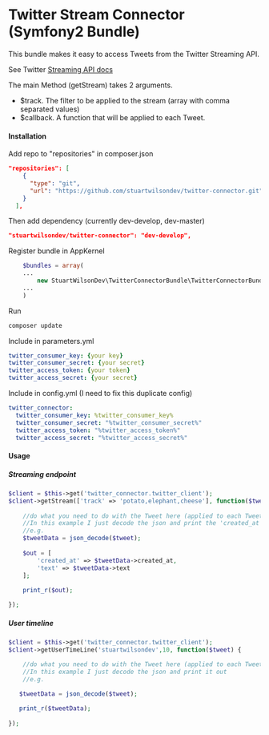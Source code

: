 # Twitter Stream Connector (Symfony2 Bundle)

This bundle makes it easy to access Tweets from the Twitter Streaming API. 

See Twitter [Streaming API docs](https://dev.twitter.com/streaming/reference/post/statuses/filter "Twitter Streaming API")


The main Method (getStream) takes 2 arguments.
- $track. The filter to be applied to the stream (array with comma separated values)
- $callback. A function that will be applied to each Tweet.

#### Installation
Add repo to "repositories" in composer.json
```json
"repositories": [
    {
      "type": "git",
      "url": "https://github.com/stuartwilsondev/twitter-connector.git"
    }
  ],
```

Then add dependency (currently dev-develop, dev-master)
```json
"stuartwilsondev/twitter-connector": "dev-develop",
```

Register bundle in AppKernel
```php
    $bundles = array(
    ...
        new StuartWilsonDev\TwitterConnectorBundle\TwitterConnectorBundle(),
    ...
    )

```

Run
```sh
composer update
```

Include in parameters.yml
```yaml
twitter_consumer_key: {your key} 
twitter_consumer_secret: {your secret} 
twitter_access_token: {your token} 
twitter_access_secret: {your secret}
```

Include in config.yml (I need to fix this duplicate config)
```yaml
twitter_connector: 
  twitter_consumer_key: %twitter_consumer_key% 
  twitter_consumer_secret: "%twitter_consumer_secret%" 
  twitter_access_token: "%twitter_access_token%" 
  twitter_access_secret: "%twitter_access_secret%"
```


#### Usage

##### Streaming endpoint

```php
$client = $this->get('twitter_connector.twitter_client');
$client->getStream(['track' => 'potato,elephant,cheese'], function($tweet) {
    
    //do what you need to do with the Tweet here (applied to each Tweet)
    //In this example I just decode the json and print the 'created_at' and 'text'
    //e.g.
    $tweetData = json_decode($tweet);
    
    $out = [
        'created_at' => $tweetData->created_at,
        'text' => $tweetData->text
    ];
            
    print_r($out);

});
```

##### User timeline

```php
$client = $this->get('twitter_connector.twitter_client');
$client->getUserTimeLine('stuartwilsondev',10, function($tweet) {

    //do what you need to do with the Tweet here (applied to each Tweet)
    //In this example I just decode the json and print it out
    //e.g.
    
   $tweetData = json_decode($tweet);

   print_r($tweetData);
   
});
```
